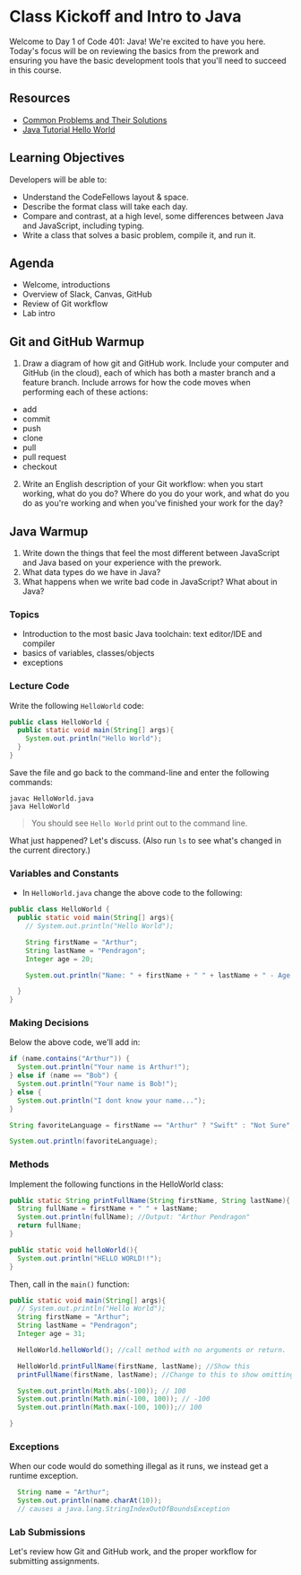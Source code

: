 # Class Kickoff and Intro to Java

Welcome to Day 1 of Code 401: Java! We're excited to have you here. Today's focus will be on reviewing the basics from the prework and ensuring you have the basic development tools that you'll need to succeed in this course.

## Resources
* [Common Problems and Their Solutions](https://docs.oracle.com/javase/tutorial/getStarted/problems/index.html)
* [Java Tutorial Hello World](https://docs.oracle.com/javase/tutorial/getStarted/index.html)

## Learning Objectives
Developers will be able to:
* Understand the CodeFellows layout & space.
* Describe the format class will take each day.
* Compare and contrast, at a high level, some differences between Java and JavaScript, including typing.
* Write a class that solves a basic problem, compile it, and run it.

## Agenda
- Welcome, introductions
- Overview of Slack, Canvas, GitHub
- Review of Git workflow
- Lab intro

## Git and GitHub Warmup
1. Draw a diagram of how git and GitHub work. Include your computer and GitHub (in the cloud), each of which has both a master branch and a feature branch. Include arrows for how the code moves when performing each of these actions:
  - add
  - commit
  - push
  - clone
  - pull
  - pull request
  - checkout
2. Write an English description of your Git workflow: when you start working, what do you do? Where do you do your work, and what do you do as you're working and when you've finished your work for the day?

## Java Warmup
1. Write down the things that feel the most different between JavaScript and Java based on your experience with the prework.
2. What data types do we have in Java?
3. What happens when we write bad code in JavaScript? What about in Java?

### Topics

* Introduction to the most basic Java toolchain: text editor/IDE and compiler
* basics of variables, classes/objects
* exceptions

### Lecture Code
Write the following `HelloWorld` code:

```Java
public class HelloWorld {
  public static void main(String[] args){
    System.out.println("Hello World");
  }
}
```

Save the file and go back to the command-line and enter the following commands:

```
javac HelloWorld.java
java HelloWorld
```

> You should see `Hello World` print out to the command line.

What just happened? Let's discuss. (Also run `ls` to see what's changed in the current directory.)

### Variables and Constants
* In `HelloWorld.java` change the above code to the following:
```Java
public class HelloWorld {
  public static void main(String[] args){
    // System.out.println("Hello World");

    String firstName = "Arthur";
    String lastName = "Pendragon";
    Integer age = 20;

    System.out.println("Name: " + firstName + " " + lastName + " - Age: " + age);

  }
}
```

### Making Decisions
Below the above code, we'll add in:

```java
if (name.contains("Arthur")) {
  System.out.println("Your name is Arthur!");
} else if (name == "Bob") {
  System.out.println("Your name is Bob!");
} else {
  System.out.println("I dont know your name...");
}

String favoriteLanguage = firstName == "Arthur" ? "Swift" : "Not Sure";

System.out.println(favoriteLanguage);
```


### Methods
Implement the following functions in the HelloWorld class:
```java
public static String printFullName(String firstName, String lastName){
  String fullName = firstName + " " + lastName;
  System.out.println(fullName); //Output: "Arthur Pendragon"
  return fullName;
}

public static void helloWorld(){
  System.out.println("HELLO WORLD!!");
}
```

Then, call in the `main()` function:
```java
public static void main(String[] args){
  // System.out.println("Hello World");
  String firstName = "Arthur";
  String lastName = "Pendragon";
  Integer age = 31;

  HelloWorld.helloWorld(); //call method with no arguments or return.

  HelloWorld.printFullName(firstName, lastName); //Show this
  printFullName(firstName, lastName); //Change to this to show omitting the class name when calling static methods inside other static methods of the same class.

  System.out.println(Math.abs(-100)); // 100
  System.out.println(Math.min(-100, 100)); // -100
  System.out.println(Math.max(-100, 100));// 100

}
```

### Exceptions

When our code would do something illegal as it runs, we instead get a runtime exception.
```java
  String name = "Arthur";
  System.out.println(name.charAt(10));
  // causes a java.lang.StringIndexOutOfBoundsException
  ```

### Lab Submissions
Let's review how Git and GitHub work, and the proper workflow for submitting assignments.
